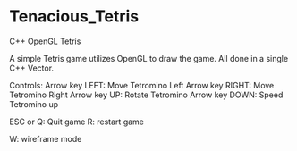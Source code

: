 # Tenacious_Tetris
C++ OpenGL Tetris


A simple Tetris game utilizes OpenGL to draw the game.
All done in a single C++ Vector. 

Controls:
Arrow key LEFT: Move Tetromino Left
Arrow key RIGHT: Move Tetromino Right
Arrow key UP: Rotate Tetromino 
Arrow key DOWN: Speed Tetromino up

ESC or Q: Quit game
R: restart game

W: wireframe mode
